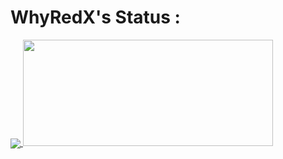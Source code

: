 # WhyRedX's Status :

<a href="https://github.com/whyredx/github-readme-stats">
  <img align="center" src="https://github-readme-stats.vercel.app/api/?username=whyredx&repo=github-readme-stats&theme=buefy" />
</a>

<img src="https://github-readme-stats.vercel.app/api/top-langs/?username=whyredx&layout=compact" width="400" height="170">

